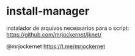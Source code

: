 # install-manager

instalador de arquivos necessarios para o script: https://github.com/mrjockernet/jknet/

@mrjockernet
https://t.me/mrjockernet
